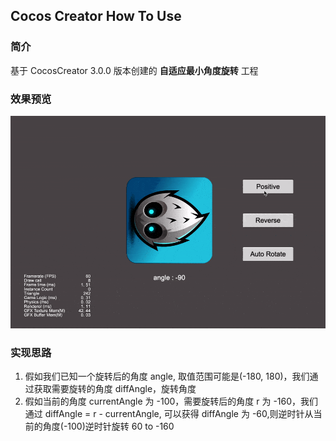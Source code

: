 ## Cocos Creator How To Use

### 简介

基于 CocosCreator 3.0.0 版本创建的 **自适应最小角度旋转** 工程

### 效果预览
![image](../../gif/202203/2022032202.gif)

### 实现思路
1. 假如我们已知一个旋转后的角度 angle, 取值范围可能是(-180, 180)，我们通过获取需要旋转的角度 diffAngle，旋转角度
2. 假如当前的角度 currentAngle 为 -100，需要旋转后的角度 r 为 -160，我们通过 diffAngle = r - currentAngle, 可以获得 diffAngle 为 -60,则逆时针从当前的角度(-100)逆时针旋转 60 to -160